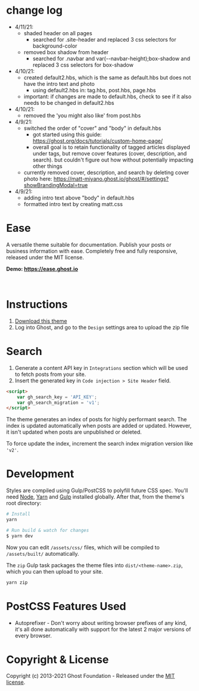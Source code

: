 # change log
- 4/11/21: 
    - shaded header on all pages
        - searched for .site-header and replaced 3 css selectors for background-color
    - removed box shadow from header 
        - searched for .navbar and var(--navbar-height);box-shadow and replaced 3 css selectors for box-shadow
- 4/10/21: 
    - created default2.hbs, which is the same as default.hbs but does not have the intro text and photo
        - using default2.hbs in: tag.hbs, post.hbs, page.hbs
    - important: if changes are made to default.hbs, check to see if it also needs to be changed in default2.hbs
- 4/10/21: 
    - removed the 'you might also like' from post.hbs
- 4/9/21: 
    - switched the order of "cover" and "body" in default.hbs
        - got started using this guide: https://ghost.org/docs/tutorials/custom-home-page/
        - overall goal is to retain functionality of tagged articles displayed under tags, but remove cover features (cover, description, and search). but couldn't figure out how without potentially impacting other things
    - currently removed cover, description, and search by deleting cover photo here: https://matt-miyano.ghost.io/ghost/#/settings?showBrandingModal=true
- 4/9/21: 
    - adding intro text above "body" in default.hbs    
    - formatted intro text by creating matt.css


# Ease

A versatile theme suitable for documentation. Publish your posts or business information with ease. Completely free and fully responsive, released under the MIT license.

**Demo: https://ease.ghost.io**

&nbsp;

# Instructions

1. [Download this theme](https://github.com/TryGhost/Ease/archive/master.zip)
2. Log into Ghost, and go to the `Design` settings area to upload the zip file

# Search

1. Generate a content API key in `Integrations` section which will be used to fetch posts from your site.
2. Insert the generated key in `Code injection > Site Header` field.

```html
<script>
    var gh_search_key = 'API_KEY';
    var gh_search_migration = 'v1';
</script>
```

The theme generates an index of posts for highly performant search. The index is updated automatically when posts are added or updated. However, it isn't updated when posts are unpublished or deleted.

To force update the index, increment the search index migration version like `'v2'`.

# Development

Styles are compiled using Gulp/PostCSS to polyfill future CSS spec. You'll need [Node](https://nodejs.org/), [Yarn](https://yarnpkg.com/) and [Gulp](https://gulpjs.com) installed globally. After that, from the theme's root directory:

```bash
# Install
yarn

# Run build & watch for changes
$ yarn dev
```

Now you can edit `/assets/css/` files, which will be compiled to `/assets/built/` automatically.

The `zip` Gulp task packages the theme files into `dist/<theme-name>.zip`, which you can then upload to your site.

```bash
yarn zip
```

# PostCSS Features Used

- Autoprefixer - Don't worry about writing browser prefixes of any kind, it's all done automatically with support for the latest 2 major versions of every browser.

# Copyright & License

Copyright (c) 2013-2021 Ghost Foundation - Released under the [MIT license](LICENSE).
